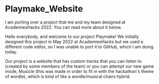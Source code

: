 # Playmake_Website
 I am porting over  a project that me and my team designed at AcademiesHacks 2022.  You can read more about it below.

 Hello everybody, and welcome to our project Playmake! We initially designed this project in May 2022 at AcademiesHacks but we used a different code editor, so I was unable to port it to GitHub, which I am doing today.

 Our project is a website that has custom tracks that you can listen to (created by some members of the team) or you can attempt our new game mode, Musicle (this was made in order to fit in with the hackathon's theme of wordle), which is kind of like a wordle/musical chairs hybrid. 
